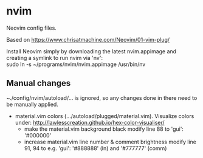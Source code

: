 # nvim
Neovim config files.

Based on https://www.chrisatmachine.com/Neovim/01-vim-plug/

Install Neovim simply by downloading the latest nvim.appimage and creating a symlink to run nvim via 'nv':  
sudo ln -s ~/programs/nvim/nvim.appimage /usr/bin/nv

## Manual changes
~./config/nvim/autoload/... is ignored, so any changes done in there need to be manually applied.

- material.vim colors (.../autoload/plugged/material.vim). Visualize colors under: http://lawlesscreation.github.io/hex-color-visualiser/
  - make the material.vim background black
    modify line 88 to 'gui': '#000000'
  - increase material.vim line number & comment brightness
    modify line 91, 94 to e.g. 'gui': '#888888' (ln) and '#777777' (comm)

